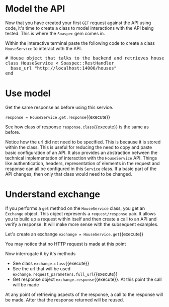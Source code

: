 # Model the API
Now that you have created your first `GET` request against the API using code, it's time to 
create a class to model interactions with the API being tested. This is where the `Soaspec` gem
comes in.

Within the interactive terminal paste the following code to create a class `HouseService` to 
interact with the API.

<pre class="file" data-target="clipboard">
# House object that talks to the backend and retrieves house results
class HouseService < Soaspec::RestHandler
  base_url "http://localhost:14000/houses"
end
</pre>

# Use model

Get the same response as before using this service.

`response = HouseService.get.response`{{execute}}

See how class of response `response.class`{{execute}} is the same as before.

Notice how the url did not need to be specified. This is because it is stored within the class.
This is useful for reducing the need to copy and paste basic configuration of an API. It also
provides an abstraction between the technical implementation of interaction with the `HouseService` API.
Things like authentication, headers, representation of elements in the request and response can all be
configured in this `Service` class. If a basic part of the API changes, then only that class would need
to be changed.

# Understand exchange

If you performs a `get` method on the `HouseService` class, you get an `Exchange` object. This object
represents a `request/response` pair. It allows you to build up a request within itself and then create
a call to an API and verify a response. It will make more sense with the subsequent examples.

Let's create an exchange `exchange = HouseService.get`{{execute}} 

You may notice that no HTTP request is made at this point
 
Now interrogate it by it's methods

* See class `exchange.class`{{execute}}
* See the url that will be used `exchange.request_parameters.full_url`{{execute}}
* Get response object `exchange.response`{{execute}}. At this point the call will be made

At any point of retrieving aspects of the response, a call to the response will be made. After that
the response returned will be reused.
